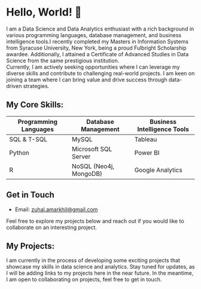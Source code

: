 # Hello, World! 👋
I am a Data Science and Data Analytics enthusiast with a rich background in various programming languages, database management, and business intelligence tools.I recently completed my Masters in Information Systems from Syracuse University, New York, being a proud Fulbright Scholarship awardee. Additionally, I attained a Certificate of Advanced Studies in Data Science from the same prestigious institution.
<br>
Currently, I am actively seeking opportunities where I can leverage my diverse skills and contribute to challenging real-world projects. I am keen on joining a team where I can bring value and drive success through data-driven strategies.

## My Core Skills:
| **Programming Languages** | **Database Management**  | **Business Intelligence Tools** |
|---------------------------|---------------------------|---------------------------------|
| SQL & T-SQL              | MySQL                     | Tableau                         |
| Python                   | Microsoft SQL Server      | Power BI                        |
| R                        | NoSQL (Neo4j, MongoDB)    | Google Analytics                |

## Get in Touch
- Email: zuhal.amarkhil@gmail.com

Feel free to explore my projects below and reach out if you would like to collaborate on an interesting project. 

## My Projects:
I am currently in the process of developing some exciting projects that showcase my skills in data science and analytics. Stay tuned for updates, as I will be adding links to my projects here in the near future. In the meantime, I am open to collaborating on projects, feel free to get in touch.
